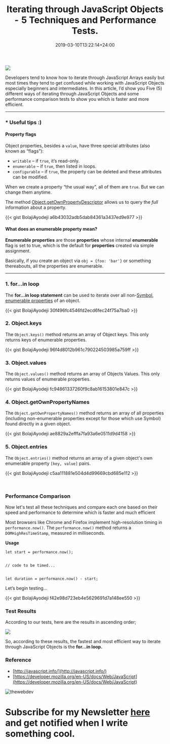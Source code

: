 ﻿---
title: "Iterating through JavaScript Objects  -  5 Techniques and Performance Tests."
date: 2019-03-10T13:22:14+24:00
draft: false
type: "post"
tags: ["javascript", "es6", "objects"]
---

![](https://cdn-images-1.medium.com/max/800/1*KWR1E4S6N5uZiWPd0x9KRg.png)

Developers tend to know how to iterate through JavaScript Arrays easily but most
times they tend to get confused while working with JavaScript Objects especially
beginners and intermediates. In this article, I’d show you Five (5) different
ways of iterating through JavaScript Objects and some performance comparison
tests to show you which is faster and more efficient.

*****

### * Useful tips :)

#### Property flags

Object properties, besides a `value`, have three special attributes (also known
as “flags”):

* `writable` – if `true`, it’s read-only.
* `enumerable` – if `true`, then listed in loops.
* `configurable` – if `true`, the property can be deleted and these attributes can
be modified.

When we create a property “the usual way”, all of them are `true`. But we can
change them anytime.

The method
[Object.getOwnPropertyDescriptor](https://developer.mozilla.org/en-US/docs/Web/JavaScript/Reference/Global_Objects/Object/getOwnPropertyDescriptor)
allows us to query the *full* information about a property.

{{< gist BolajiAyodeji a6b43032adb5dab84361a3437ed9e977 >}}

#### **What does an enumerable property mean?**

**Enumerable properties** are those **properties** whose internal **enumerable**
flag is set to true, which is the default for **properties** created via simple
assignment.

Basically, if you create an object via `obj = {foo: 'bar'}` or something
thereabouts, all the properties are enumerable.

*****

### 1. for…in loop

The **for...in loop statement** can be used to iterate over all
non-[Symbol](https://developer.mozilla.org/en-US/docs/Web/JavaScript/Reference/Global_Objects/Symbol),
[enumerable
properties](https://developer.mozilla.org/en-US/docs/Web/JavaScript/Enumerability_and_ownership_of_properties)
of an object.

{{< gist BolajiAyodeji 30f496fc4546fd2ecd6fec24f75a7ba0 >}}

### 2. Object.keys

The `Object.keys()` method returns an array of Object keys. This only returns
keys of enumerable properties.

{{< gist BolajiAyodeji 96f4d8012b961c790224503985a759ff >}}

### 3. Object.values

The `Object.values()` method returns an array of Objects Values. This only
returns values of enumerable properties.

{{< gist BolajiAyodeji fc94861337260f9c8ab16153801e847c >}}

### 4. Object.getOwnPropertyNames

The `Object.getOwnPropertyNames()` method returns an array of all properties
(including non-enumerable properties except for those which use Symbol) found
directly in a given object.

{{< gist BolajiAyodeji ae8829a2efffa7fa93a6e0511d9d4158 >}}

### 5. Object.entries

The `Object.entries()` method returns an array of a given object's own
enumerable property `[key, value]` pairs. 

{{< gist BolajiAyodeji c5aa111881e504d4d99669cbd685e112 >}}

<br> 

### Performance Comparison

Now let's test all these techniques and compare each one based on their speed
and performance to determine which is faster and much efficient

Most browsers like Chrome and Firefox implement high-resolution timing in
`performance.now()`. The `performance.now()` method returns a
`DOMHighResTimeStamp`, measured in milliseconds.

**Usage**

```
let start = performance.now();


// code to be timed...


let duration = performance.now() - start;

```

Let’s begin testing…

{{< gist BolajiAyodeji f42e98d723eb4e5629691d7a148ee550 >}}

### Test Results

According to our tests, here are the results in ascending order;

![](https://res.cloudinary.com/iambeejayayo/image/upload/v1552257253/loop.png)

So, according to these results, the fastest and most efficient way to iterate
through JavaScript Objects is the **for…in loop.**

### Reference

* [http://javascript.info/](http://javascript.info/)
* [https://developer.mozilla.org/en-US/docs/Web/JavaScript](https://developer.mozilla.org/en-US/docs/Web/JavaScript)

![thewebdev](https://res.cloudinary.com/iambeejayayo/image/upload/c_scale,w_100/v1547954566/fav-500.png)

# Subscribe for my Newsletter [here](https://eepurl.com/geCCfL) and get notified when I write something cool.